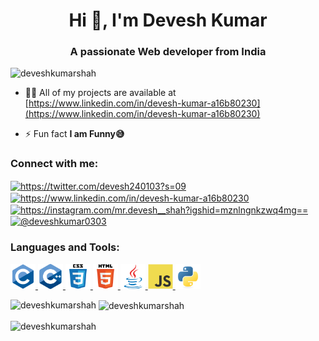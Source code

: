 <h1 align="center">Hi 👋, I'm Devesh Kumar</h1>
<h3 align="center">A passionate Web developer from India</h3>

<p align="left"> <img src="https://komarev.com/ghpvc/?username=deveshkumarshah&label=Profile%20views&color=0e75b6&style=flat" alt="deveshkumarshah" /> </p>

- 👨‍💻 All of my projects are available at [https://www.linkedin.com/in/devesh-kumar-a16b80230](https://www.linkedin.com/in/devesh-kumar-a16b80230)

- ⚡ Fun fact **I am Funny😅**

<h3 align="left">Connect with me:</h3>
<p align="left">
<a href="https://twitter.com/https://twitter.com/devesh240103?s=09" target="blank"><img align="center" src="https://raw.githubusercontent.com/rahuldkjain/github-profile-readme-generator/master/src/images/icons/Social/twitter.svg" alt="https://twitter.com/devesh240103?s=09" height="30" width="40" /></a>
<a href="https://linkedin.com/in/https://www.linkedin.com/in/devesh-kumar-a16b80230" target="blank"><img align="center" src="https://raw.githubusercontent.com/rahuldkjain/github-profile-readme-generator/master/src/images/icons/Social/linked-in-alt.svg" alt="https://www.linkedin.com/in/devesh-kumar-a16b80230" height="30" width="40" /></a>
<a href="https://instagram.com/https://instagram.com/mr.devesh__shah?igshid=mznlngnkzwq4mg==" target="blank"><img align="center" src="https://raw.githubusercontent.com/rahuldkjain/github-profile-readme-generator/master/src/images/icons/Social/instagram.svg" alt="https://instagram.com/mr.devesh__shah?igshid=mznlngnkzwq4mg==" height="30" width="40" /></a>
<a href="https://www.youtube.com/c/@deveshkumar0303" target="blank"><img align="center" src="https://raw.githubusercontent.com/rahuldkjain/github-profile-readme-generator/master/src/images/icons/Social/youtube.svg" alt="@deveshkumar0303" height="30" width="40" /></a>
</p>

<h3 align="left">Languages and Tools:</h3>
<p align="left"> <a href="https://www.cprogramming.com/" target="_blank" rel="noreferrer"> <img src="https://raw.githubusercontent.com/devicons/devicon/master/icons/c/c-original.svg" alt="c" width="40" height="40"/> </a> <a href="https://www.w3schools.com/cpp/" target="_blank" rel="noreferrer"> <img src="https://raw.githubusercontent.com/devicons/devicon/master/icons/cplusplus/cplusplus-original.svg" alt="cplusplus" width="40" height="40"/> </a> <a href="https://www.w3schools.com/css/" target="_blank" rel="noreferrer"> <img src="https://raw.githubusercontent.com/devicons/devicon/master/icons/css3/css3-original-wordmark.svg" alt="css3" width="40" height="40"/> </a> <a href="https://www.w3.org/html/" target="_blank" rel="noreferrer"> <img src="https://raw.githubusercontent.com/devicons/devicon/master/icons/html5/html5-original-wordmark.svg" alt="html5" width="40" height="40"/> </a> <a href="https://www.java.com" target="_blank" rel="noreferrer"> <img src="https://raw.githubusercontent.com/devicons/devicon/master/icons/java/java-original.svg" alt="java" width="40" height="40"/> </a> <a href="https://developer.mozilla.org/en-US/docs/Web/JavaScript" target="_blank" rel="noreferrer"> <img src="https://raw.githubusercontent.com/devicons/devicon/master/icons/javascript/javascript-original.svg" alt="javascript" width="40" height="40"/> </a> <a href="https://www.python.org" target="_blank" rel="noreferrer"> <img src="https://raw.githubusercontent.com/devicons/devicon/master/icons/python/python-original.svg" alt="python" width="40" height="40"/> </a> </p>

<p><img align="left" src="https://github-readme-stats.vercel.app/api/top-langs?username=deveshkumarshah&show_icons=true&locale=en&layout=compact" alt="deveshkumarshah" /></p>

<p>&nbsp;<img align="center" src="https://github-readme-stats.vercel.app/api?username=deveshkumarshah&show_icons=true&locale=en" alt="deveshkumarshah" /></p>

<p><img align="center" src="https://github-readme-streak-stats.herokuapp.com/?user=deveshkumarshah&" alt="deveshkumarshah" /></p>
